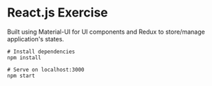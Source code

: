 # React.js Exercise

Built using Material-UI for UI components and Redux to store/manage application's states.

```
# Install dependencies
npm install

# Serve on localhost:3000
npm start
```